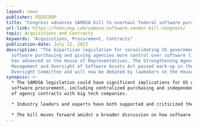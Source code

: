 ```yaml
---
layout: news
publisher: FEDSCOOP
title: "Congress advances SAMOSA bill to overhaul federal software purchasing  "
url-link: https://fedscoop.com/samosa-software-vendor-bill-congress/
topic: Acquisitions and Contracts
keywords: "Acquisitions, Procurement, Contracts"
publication-date: July 12, 2023
description: "The bipartisan legislation for consolidating US government
  software purchasing and giving agencies more control over software licensing
  has advanced in the House of Representatives. The Strengthening Agency
  Management and Oversight of Software Assets Act passed mark-up in the House
  Oversight Committee and will now be debated by lawmakers on the House floor. "
synopsis: >-
  * The SAMOSA legislation could have significant implications for US government
  software procurement, including centralized purchasing and independent audits
  of agency contracts with big tech companies.

  * Industry leaders and experts have both supported and criticized the proposed legislation, with some seeing it as a way to improve competition and reduce fees, while others believe it may limit product choices in an already consolidated market.

  * The bill moves forward amidst a broader discussion on how software is sold to government agencies by big tech companies and received unanimous approval in the committee mark-up vote.
---
```

